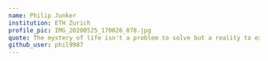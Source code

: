 ```yaml
---
name: Philip Junker
institution: ETH Zurich
profile_pic: IMG_20200525_170026_078.jpg
quote: The mystery of life isn't a problem to solve but a reality to experience.
github_user: phil9987
---
```


